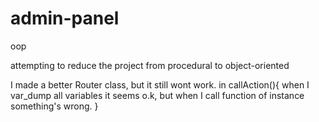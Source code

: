 # admin-panel
oop

attempting to reduce the project from procedural to object-oriented

I made a better Router class, but it still wont work. in callAction(){
when I var_dump all variables it seems  o.k, but when I call function of instance something's wrong.
}
